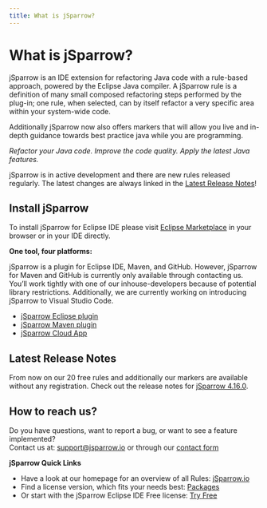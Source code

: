 ```yaml
---
title: What is jSparrow?
---
```


# What is jSparrow?

jSparrow is an IDE extension for refactoring Java code with a rule-based approach, powered by the Eclipse Java compiler. A jSparrow rule is a definition of many small composed refactoring steps performed by the plug-in; one rule, when selected, can by itself refactor a very specific area within your system-wide code.


Additionally jSparrow now also offers markers that will allow you live and in-depth guidance towards best practice java while you are programming.

*Refactor your Java code.*
*Improve the code quality.*
*Apply the latest Java features.*

jSparrow is in active development and there are new rules released regularly. The latest changes are always linked in the [Latest Release Notes](#latest-release-notes)!

## Install jSparrow

To install jSparrow for Eclipse IDE please visit [Eclipse Marketplace](https://marketplace.eclipse.org/content/jsparrow) in your browser or in your IDE directly.


**One tool, four platforms:**

jSparrow is a plugin for Eclipse IDE, Maven, and GitHub. However, jSparrow for Maven and GitHub is currently only available through contacting us. You’ll work tightly with one of our inhouse-developers because of potential library restrictions.
Additionally, we are currently working on introducing jSparrow to Visual Studio Code.

* [jSparrow Eclipse plugin](eclipse/getting-started.html)
* [jSparrow Maven plugin](maven/getting-started.html)
* [jSparrow Cloud App](cloud/getting-started.html)

## Latest Release Notes

From now on our 20 free rules and additionally our markers are available without any registration.
Check out the release notes for [jSparrow 4.16.0](/eclipse/release-notes.html#_4-16-0).

## How to reach us?

Do you have questions, want to report a bug, or want to see a feature implemented?  
Contact us at: [support@jsparrow.io](mailto:support@jsparrow.io) or through our [contact form](https://jsparrow.io/contact-us)


**jSparrow Quick Links**

* Have a look at our homepage for an overview of all Rules: [jSparrow.io](https://jsparrow.io/about-jsparrow/)
* Find a license version, which fits your needs best: [Packages](https://jsparrow.io/pricing/)
* Or start with the jSparrow Eclipse IDE Free license: [Try Free](https://jsparrow.io/try-free/)


